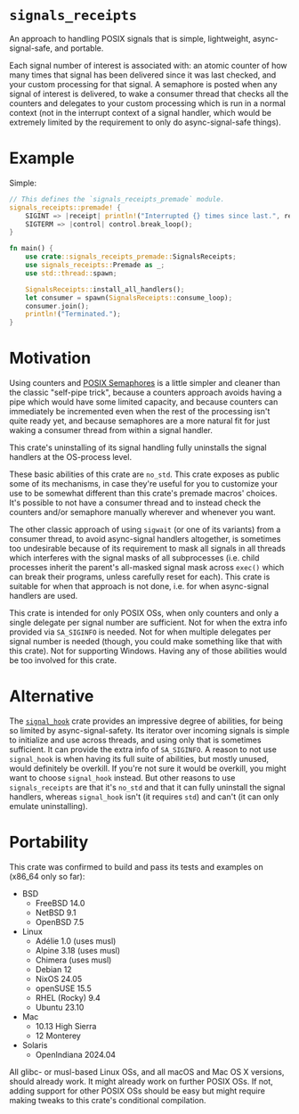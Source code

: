# `signals_receipts`

An approach to handling POSIX signals that is simple, lightweight, async-signal-safe, and
portable.

Each signal number of interest is associated with: an atomic counter of how many times that signal
has been delivered since it was last checked, and your custom processing for that signal.  A
semaphore is posted when any signal of interest is delivered, to wake a consumer thread that
checks all the counters and delegates to your custom processing which is run in a normal context
(not in the interrupt context of a signal handler, which would be extremely limited by the
requirement to only do async-signal-safe things).

# Example

Simple:

```rust no_run
// This defines the `signals_receipts_premade` module.
signals_receipts::premade! {
    SIGINT => |receipt| println!("Interrupted {} times since last.", receipt.cur_count);
    SIGTERM => |control| control.break_loop();
}

fn main() {
    use crate::signals_receipts_premade::SignalsReceipts;
    use signals_receipts::Premade as _;
    use std::thread::spawn;

    SignalsReceipts::install_all_handlers();
    let consumer = spawn(SignalsReceipts::consume_loop);
    consumer.join();
    println!("Terminated.");
}
```

# Motivation

Using counters and [POSIX Semaphores](https://crates.io/crates/sem_safe) is a little simpler and
cleaner than the classic "self-pipe trick", because a counters approach avoids having a pipe which
would have some limited capacity, and because counters can immediately be incremented even when
the rest of the processing isn't quite ready yet, and because semaphores are a more natural fit
for just waking a consumer thread from within a signal handler.

This crate's uninstalling of its signal handling fully uninstalls the signal handlers at the
OS-process level.

These basic abilities of this crate are `no_std`.  This crate exposes as public some of its
mechanisms, in case they're useful for you to customize your use to be somewhat different than
this crate's premade macros' choices.  It's possible to not have a consumer thread and to instead
check the counters and/or semaphore manually wherever and whenever you want.

The other classic approach of using `sigwait` (or one of its variants) from a consumer thread, to
avoid async-signal handlers altogether, is sometimes too undesirable because of its requirement to
mask all signals in all threads which interferes with the signal masks of all subprocesses
(i.e. child processes inherit the parent's all-masked signal mask across `exec()` which can break
their programs, unless carefully reset for each).  This crate is suitable for when that approach
is not done, i.e. for when async-signal handlers are used.

This crate is intended for only POSIX OSs, when only counters and only a single delegate per
signal number are sufficient.  Not for when the extra info provided via `SA_SIGINFO` is needed.
Not for when multiple delegates per signal number is needed (though, you could make something like
that with this crate).  Not for supporting Windows.  Having any of those abilities would be too
involved for this crate.

# Alternative

The [`signal_hook`](https://crates.io/crates/signal-hook) crate provides an impressive degree of
abilities, for being so limited by async-signal-safety.  Its iterator over incoming signals is
simple to initialize and use across threads, and using only that is sometimes sufficient.  It can
provide the extra info of `SA_SIGINFO`.  A reason to not use `signal_hook` is when having its full
suite of abilities, but mostly unused, would definitely be overkill.  If you're not sure it would
be overkill, you might want to choose `signal_hook` instead.  But other reasons to use
`signals_receipts` are that it's `no_std` and that it can fully uninstall the signal handlers,
whereas `signal_hook` isn't (it requires `std`) and can't (it can only emulate uninstalling).

# Portability

This crate was confirmed to build and pass its tests and examples on (x86_64 only so far):

- BSD
  - FreeBSD 14.0
  - NetBSD 9.1
  - OpenBSD 7.5
- Linux
  - Adélie 1.0 (uses musl)
  - Alpine 3.18 (uses musl)
  - Chimera (uses musl)
  - Debian 12
  - NixOS 24.05
  - openSUSE 15.5
  - RHEL (Rocky) 9.4
  - Ubuntu 23.10
- Mac
  - 10.13 High Sierra
  - 12 Monterey
- Solaris
  - OpenIndiana 2024.04

All glibc- or musl-based Linux OSs, and all macOS and Mac OS X versions, should already work.  It
might already work on further POSIX OSs.  If not, adding support for other POSIX OSs should be
easy but might require making tweaks to this crate's conditional compilation.
